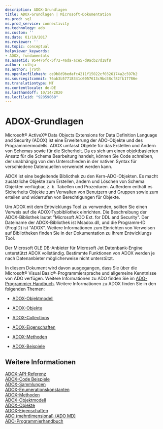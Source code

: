 ```yaml
---
description: ADOX-Grundlagen
title: ADOX-Grundlagen | Microsoft-Dokumentation
ms.prod: sql
ms.prod_service: connectivity
ms.technology: ado
ms.custom: ''
ms.date: 01/19/2017
ms.reviewer: ''
ms.topic: conceptual
helpviewer_keywords:
- ADOX, fundamentals
ms.assetid: 954476fc-5f72-4ada-ace5-d9acb27d18f8
author: rothja
ms.author: jroth
ms.openlocfilehash: ce9b8d9bedafc4211f15022cf0326174a2c597b2
ms.sourcegitcommit: 76ab3b57718341c6057613c9bd38cf82fb17786e
ms.translationtype: MT
ms.contentlocale: de-DE
ms.lasthandoff: 10/14/2020
ms.locfileid: "92059068"
---
```

# <a name="adox-fundamentals"></a>ADOX-Grundlagen
Microsoft® ActiveX® Data Objects Extensions for Data Definition Language and Security (ADOX) ist eine Erweiterung der ADO-Objekte und des Programmiermodells. ADOX umfasst Objekte für das Erstellen und Ändern von Schemas sowie für die Sicherheit. Da es sich um einen objektbasierten Ansatz für die Schema Bearbeitung handelt, können Sie Code schreiben, der unabhängig von den Unterschieden in der nativen Syntax für verschiedene Datenquellen verwendet werden kann.  
  
 ADOX ist eine begleitende Bibliothek zu den Kern-ADO-Objekten. Es macht zusätzliche Objekte zum Erstellen, ändern und Löschen von Schema Objekten verfügbar, z. b. Tabellen und Prozeduren. Außerdem enthält es Sicherheits Objekte zum Verwalten von Benutzern und Gruppen sowie zum erteilen und widerrufen von Berechtigungen für Objekte.  
  
 Um ADOX mit dem Entwicklungs Tool zu verwenden, sollten Sie einen Verweis auf die ADOX-Typbibliothek einrichten. Die Beschreibung der ADOX-Bibliothek lautet "Microsoft ADO Ext. for DDL and Security". Der Dateiname der ADOX-Bibliothek ist Msadox.dll, und die Programm-ID (ProgID) ist "ADOX". Weitere Informationen zum Einrichten von Verweisen auf Bibliotheken finden Sie in der Dokumentation zu Ihrem Entwicklungs Tool.  
  
 Der Microsoft OLE DB-Anbieter für Microsoft Jet Datenbank-Engine unterstützt ADOX vollständig. Bestimmte Funktionen von ADOX werden je nach Datenanbieter möglicherweise nicht unterstützt.  
  
 In diesem Dokument wird davon ausgegangen, dass Sie über die Microsoft® Visual Basic®-Programmiersprache und allgemeine Kenntnisse von ADO verfügen. Weitere Informationen zu ADO finden Sie im [ADO-Programmier Handbuch](../ado-programmer-s-guide.md). Weitere Informationen zu ADOX finden Sie in den folgenden Themen:  
  
-   [ADOX-Objektmodell](../../reference/adox-api/adox-object-model.md)  
  
-   [ADOX-Objekte](../../reference/adox-api/adox-objects.md)  
  
-   [ADOX-Collections](../../reference/adox-api/adox-collections.md)  
  
-   [ADOX-Eigenschaften](../../reference/adox-api/adox-properties.md)  
  
-   [ADOX-Methoden](../../reference/adox-api/adox-methods.md)  
  
-   [ADOX-Beispiele](../../reference/adox-api/adox-code-examples.md)  
  
## <a name="see-also"></a>Weitere Informationen  
 [ADOX-API-Referenz](../../reference/adox-api/adox-object-model.md?view=sql-server-ver15&preserve-view=true)   
 [ADOX-Code Beispiele](../../reference/adox-api/adox-code-examples.md)   
 [ADOX-Sammlungen](../../reference/adox-api/adox-collections.md)   
 [ADOX-Enumerationskonstanten](../../reference/adox-api/adox-enumerated-constants.md)   
 [ADOX-Methoden](../../reference/adox-api/adox-methods.md)   
 [ADOX-Objektmodell](../../reference/adox-api/adox-object-model.md)   
 [ADOX-Objekte](../../reference/adox-api/adox-objects.md)   
 [ADOX-Eigenschaften](../../reference/adox-api/adox-properties.md)   
 [ADO (mehrdimensional) (ADO MD)](../multidimensional/ado-multidimensional-ado-md.md)   
 [ADO-Programmierhandbuch](../ado-programmer-s-guide.md)
